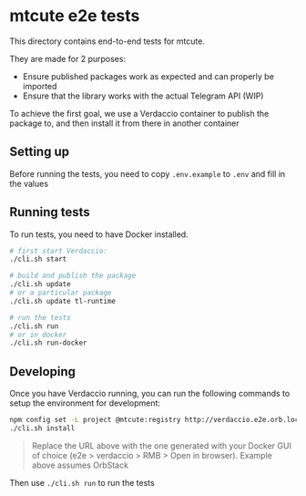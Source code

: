 # mtcute e2e tests

This directory contains end-to-end tests for mtcute.

They are made for 2 purposes:
 - Ensure published packages work as expected and can properly be imported
 - Ensure that the library works with the actual Telegram API (WIP)

To achieve the first goal, we use a Verdaccio container to publish the package to,
and then install it from there in another container

## Setting up

Before running the tests, you need to copy `.env.example` to `.env` and fill in the values

## Running tests

To run tests, you need to have Docker installed.

```bash
# first start Verdaccio:
./cli.sh start

# build and publish the package
./cli.sh update
# or a particular package
./cli.sh update tl-runtime

# run the tests
./cli.sh run
# or in docker
./cli.sh run-docker
```

## Developing

Once you have Verdaccio running, you can run the following commands to setup
the environment for development:

```bash
npm config set -L project @mtcute:registry http://verdaccio.e2e.orb.local/
./cli.sh install
```

> Replace the URL above with the one generated with your Docker GUI of choice
> (e2e > verdaccio > RMB > Open in browser). Example above assumes OrbStack

Then use `./cli.sh run` to run the tests
